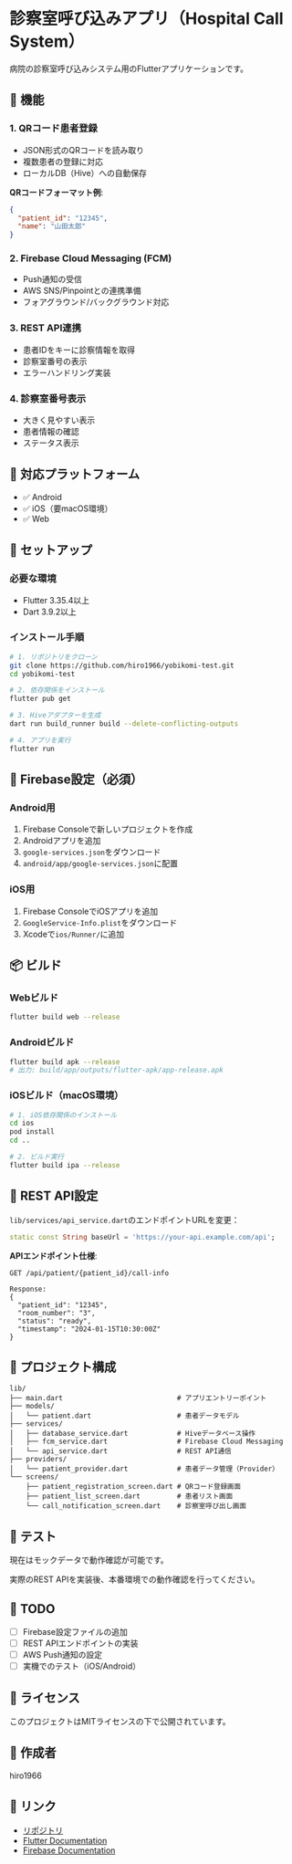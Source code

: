 # 診察室呼び込みアプリ（Hospital Call System）

病院の診察室呼び込みシステム用のFlutterアプリケーションです。

## 🏥 機能

### 1. QRコード患者登録
- JSON形式のQRコードを読み取り
- 複数患者の登録に対応
- ローカルDB（Hive）への自動保存

**QRコードフォーマット例**:
```json
{
  "patient_id": "12345",
  "name": "山田太郎"
}
```

### 2. Firebase Cloud Messaging (FCM)
- Push通知の受信
- AWS SNS/Pinpointとの連携準備
- フォアグラウンド/バックグラウンド対応

### 3. REST API連携
- 患者IDをキーに診察情報を取得
- 診察室番号の表示
- エラーハンドリング実装

### 4. 診察室番号表示
- 大きく見やすい表示
- 患者情報の確認
- ステータス表示

## 📱 対応プラットフォーム

- ✅ Android
- ✅ iOS（要macOS環境）
- ✅ Web

## 🚀 セットアップ

### 必要な環境
- Flutter 3.35.4以上
- Dart 3.9.2以上

### インストール手順

```bash
# 1. リポジトリをクローン
git clone https://github.com/hiro1966/yobikomi-test.git
cd yobikomi-test

# 2. 依存関係をインストール
flutter pub get

# 3. Hiveアダプターを生成
dart run build_runner build --delete-conflicting-outputs

# 4. アプリを実行
flutter run
```

## 🔧 Firebase設定（必須）

### Android用
1. Firebase Consoleで新しいプロジェクトを作成
2. Androidアプリを追加
3. `google-services.json`をダウンロード
4. `android/app/google-services.json`に配置

### iOS用
1. Firebase ConsoleでiOSアプリを追加
2. `GoogleService-Info.plist`をダウンロード
3. Xcodeで`ios/Runner/`に追加

## 📦 ビルド

### Webビルド
```bash
flutter build web --release
```

### Androidビルド
```bash
flutter build apk --release
# 出力: build/app/outputs/flutter-apk/app-release.apk
```

### iOSビルド（macOS環境）
```bash
# 1. iOS依存関係のインストール
cd ios
pod install
cd ..

# 2. ビルド実行
flutter build ipa --release
```

## 🔌 REST API設定

`lib/services/api_service.dart`のエンドポイントURLを変更：

```dart
static const String baseUrl = 'https://your-api.example.com/api';
```

**APIエンドポイント仕様**:
```
GET /api/patient/{patient_id}/call-info

Response:
{
  "patient_id": "12345",
  "room_number": "3",
  "status": "ready",
  "timestamp": "2024-01-15T10:30:00Z"
}
```

## 📂 プロジェクト構成

```
lib/
├── main.dart                            # アプリエントリーポイント
├── models/
│   └── patient.dart                     # 患者データモデル
├── services/
│   ├── database_service.dart            # Hiveデータベース操作
│   ├── fcm_service.dart                 # Firebase Cloud Messaging
│   └── api_service.dart                 # REST API通信
├── providers/
│   └── patient_provider.dart            # 患者データ管理（Provider）
└── screens/
    ├── patient_registration_screen.dart # QRコード登録画面
    ├── patient_list_screen.dart         # 患者リスト画面
    └── call_notification_screen.dart    # 診察室呼び出し画面
```

## 🧪 テスト

現在はモックデータで動作確認が可能です。

実際のREST APIを実装後、本番環境での動作確認を行ってください。

## 📝 TODO

- [ ] Firebase設定ファイルの追加
- [ ] REST APIエンドポイントの実装
- [ ] AWS Push通知の設定
- [ ] 実機でのテスト（iOS/Android）

## 📄 ライセンス

このプロジェクトはMITライセンスの下で公開されています。

## 👤 作成者

hiro1966

## 🔗 リンク

- [リポジトリ](https://github.com/hiro1966/yobikomi-test)
- [Flutter Documentation](https://docs.flutter.dev/)
- [Firebase Documentation](https://firebase.google.com/docs)
